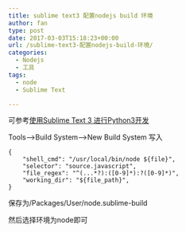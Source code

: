 ```yaml
---
title: sublime text3 配置nodejs build 环境
author: fan
type: post
date: 2017-03-03T15:18:23+00:00
url: /sublime-text3-配置nodejs-build-环境/
categories:
  - Nodejs
  - 工具
tags:
  - node
  - Sublime Text

---
```

可参考[使用Sublime Text 3 进行Python3开发][1]
  
Tools&#8211;>Build System&#8211;>New Build System 写入

    {
        "shell_cmd": "/usr/local/bin/node ${file}",
        "selector": "source.javascript",
        "file_regex": "^(...*?):([0-9]*):?([0-9]*)",
        "working_dir": "${file_path}",
    }
    

保存为/Packages/User/node.sublime-build
  
然后选择环境为node即可

 [1]: https://www.v5u.win/archives/543